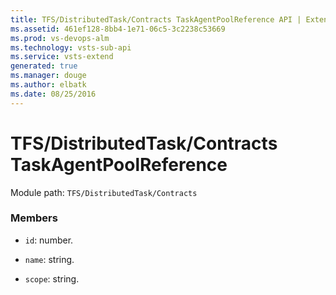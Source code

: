 ```yaml
---
title: TFS/DistributedTask/Contracts TaskAgentPoolReference API | Extensions for Visual Studio Team Services
ms.assetid: 461ef128-8bb4-1e71-06c5-3c2238c53669
ms.prod: vs-devops-alm
ms.technology: vsts-sub-api
ms.service: vsts-extend
generated: true
ms.manager: douge
ms.author: elbatk
ms.date: 08/25/2016
---
```


# TFS/DistributedTask/Contracts TaskAgentPoolReference

Module path: `TFS/DistributedTask/Contracts`


### Members

* `id`: number. 

* `name`: string. 

* `scope`: string. 

